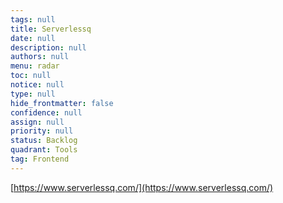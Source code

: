 ```yaml
---
tags: null
title: Serverlessq
date: null
description: null
authors: null
menu: radar
toc: null
notice: null
type: null
hide_frontmatter: false
confidence: null
assign: null
priority: null
status: Backlog
quadrant: Tools
tag: Frontend
---
```


[https://www.serverlessq.com/](https://www.serverlessq.com/)

